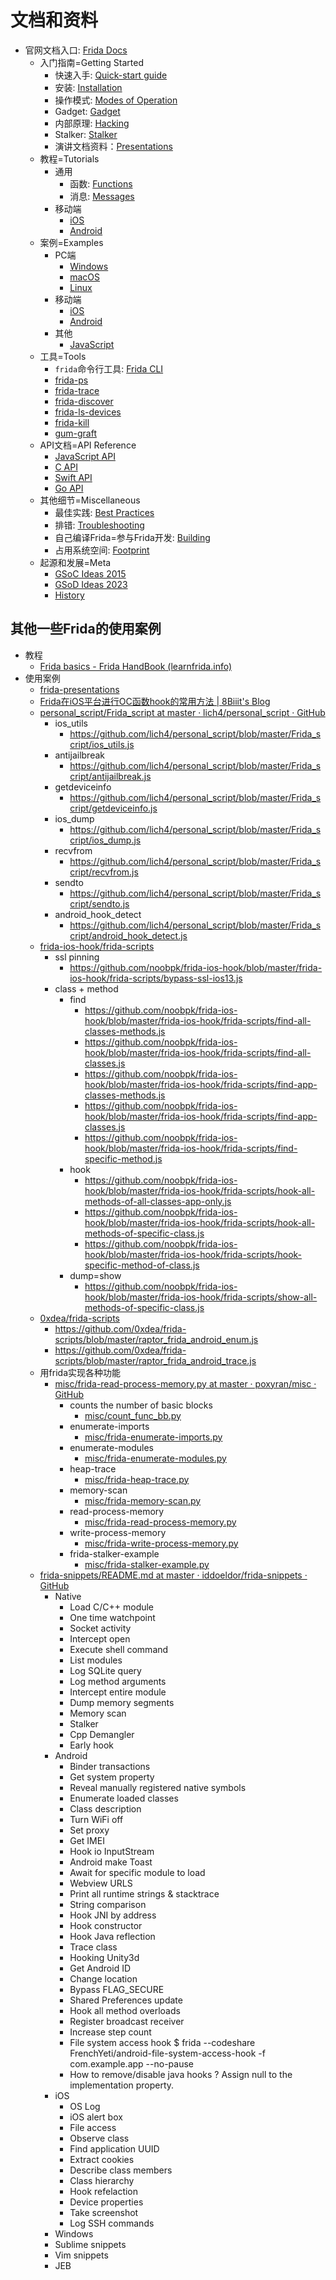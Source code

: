 # 文档和资料

* 官网文档入口: [Frida Docs](https://frida.re/docs/home/)
  * 入门指南=Getting Started
    * 快速入手: [Quick-start guide](https://frida.re/docs/quickstart/)
    * 安装: [Installation](https://frida.re/docs/installation/)
    * 操作模式: [Modes of Operation](https://frida.re/docs/modes/)
    * Gadget: [Gadget](https://frida.re/docs/gadget/)
    * 内部原理: [Hacking](https://frida.re/docs/hacking/)
    * Stalker: [Stalker](https://frida.re/docs/stalker/)
    * 演讲文档资料：[Presentations](https://frida.re/docs/presentations/)
  * 教程=Tutorials
    * 通用
      * 函数: [Functions](https://frida.re/docs/functions/)
      * 消息: [Messages](https://frida.re/docs/messages/)
    * 移动端
      * [iOS](https://frida.re/docs/ios/)
      * [Android](https://frida.re/docs/android/)
  * 案例=Examples
    * PC端
      * [Windows](https://frida.re/docs/examples/windows/)
      * [macOS](https://frida.re/docs/examples/macos/)
      * [Linux](https://frida.re/docs/examples/linux/)
    * 移动端
      * [iOS](https://frida.re/docs/examples/ios/)
      * [Android](https://frida.re/docs/examples/android/)
    * 其他
      * [JavaScript](https://frida.re/docs/examples/javascript/)
  * 工具=Tools
    * `frida`命令行工具: [Frida CLI](https://frida.re/docs/frida-cli/)
    * [frida-ps](https://frida.re/docs/frida-ps/)
    * [frida-trace](https://frida.re/docs/frida-trace/)
    * [frida-discover](https://frida.re/docs/frida-discover/)
    * [frida-ls-devices](https://frida.re/docs/frida-cli/)
    * [frida-kill](https://frida.re/docs/frida-kill/)
    * [gum-graft](https://frida.re/docs/gum-graft/)
  * API文档=API Reference
    * [JavaScript API](https://frida.re/docs/javascript-api/)
    * [C API](https://frida.re/docs/c-api/)
    * [Swift API](https://frida.re/docs/swift-api/)
    * [Go API](https://frida.re/docs/go-api/)
  * 其他细节=Miscellaneous
    * 最佳实践: [Best Practices](https://frida.re/docs/best-practices/)
    * 排错: [Troubleshooting](https://frida.re/docs/troubleshooting/)
    * 自己编译Frida=参与Frida开发: [Building](https://frida.re/docs/building/)
    * 占用系统空间: [Footprint](https://frida.re/docs/footprint/)
  * 起源和发展=Meta
    * [GSoC Ideas 2015](https://frida.re/docs/gsoc-ideas-2015/)
    * [GSoD Ideas 2023](https://frida.re/docs/gsod-ideas-2023/)
    * [History](https://frida.re/docs/history/)

## 其他一些Frida的使用案例

* 教程
  * [Frida basics - Frida HandBook (learnfrida.info)](https://learnfrida.info/basic_usage/)
* 使用案例
  * [frida-presentations](https://github.com/frida/frida-presentations)
  * [Frida在iOS平台进行OC函数hook的常用方法 | 8Biiit's Blog](https://8biiit.github.io/2019/08/12/Frida/)
  * [personal_script/Frida_script at master · lich4/personal_script · GitHub](https://github.com/lich4/personal_script/tree/master/Frida_script)
    * ios_utils
      * https://github.com/lich4/personal_script/blob/master/Frida_script/ios_utils.js
    * antijailbreak
      * https://github.com/lich4/personal_script/blob/master/Frida_script/antijailbreak.js
    * getdeviceinfo
      * https://github.com/lich4/personal_script/blob/master/Frida_script/getdeviceinfo.js
    * ios_dump
      * https://github.com/lich4/personal_script/blob/master/Frida_script/ios_dump.js
    * recvfrom
      * https://github.com/lich4/personal_script/blob/master/Frida_script/recvfrom.js
    * sendto
      * https://github.com/lich4/personal_script/blob/master/Frida_script/sendto.js
    * android_hook_detect
      * https://github.com/lich4/personal_script/blob/master/Frida_script/android_hook_detect.js
  * [frida-ios-hook/frida-scripts](https://github.com/noobpk/frida-ios-hook/tree/master/frida-ios-hook/frida-scripts)
    * ssl pinning
      * https://github.com/noobpk/frida-ios-hook/blob/master/frida-ios-hook/frida-scripts/bypass-ssl-ios13.js
    * class + method
      * find
        * https://github.com/noobpk/frida-ios-hook/blob/master/frida-ios-hook/frida-scripts/find-all-classes-methods.js
        * https://github.com/noobpk/frida-ios-hook/blob/master/frida-ios-hook/frida-scripts/find-all-classes.js
        * https://github.com/noobpk/frida-ios-hook/blob/master/frida-ios-hook/frida-scripts/find-app-classes-methods.js
        * https://github.com/noobpk/frida-ios-hook/blob/master/frida-ios-hook/frida-scripts/find-app-classes.js
        * https://github.com/noobpk/frida-ios-hook/blob/master/frida-ios-hook/frida-scripts/find-specific-method.js
      * hook
        * https://github.com/noobpk/frida-ios-hook/blob/master/frida-ios-hook/frida-scripts/hook-all-methods-of-all-classes-app-only.js
        * https://github.com/noobpk/frida-ios-hook/blob/master/frida-ios-hook/frida-scripts/hook-all-methods-of-specific-class.js
        * https://github.com/noobpk/frida-ios-hook/blob/master/frida-ios-hook/frida-scripts/hook-specific-method-of-class.js
      * dump=show
        * https://github.com/noobpk/frida-ios-hook/blob/master/frida-ios-hook/frida-scripts/show-all-methods-of-specific-class.js
  * [0xdea/frida-scripts](https://github.com/0xdea/frida-scripts)
    * https://github.com/0xdea/frida-scripts/blob/master/raptor_frida_android_enum.js
    * https://github.com/0xdea/frida-scripts/blob/master/raptor_frida_android_trace.js
  * 用frida实现各种功能
    * [misc/frida-read-process-memory.py at master · poxyran/misc · GitHub](https://github.com/poxyran/misc/blob/master/frida-read-process-memory.py)
      * counts the number of basic blocks
        * [misc/count_func_bb.py](https://github.com/poxyran/misc/blob/master/count_func_bb.py)
      * enumerate-imports
        * [misc/frida-enumerate-imports.py](https://github.com/poxyran/misc/blob/master/frida-enumerate-imports.py)
      * enumerate-modules
        * [misc/frida-enumerate-modules.py](https://github.com/poxyran/misc/blob/master/frida-enumerate-modules.py)
      * heap-trace
        * [misc/frida-heap-trace.py](https://github.com/poxyran/misc/blob/master/frida-heap-trace.py)
      * memory-scan
        * [misc/frida-memory-scan.py](https://github.com/poxyran/misc/blob/master/frida-memory-scan.py)
      * read-process-memory
        * [misc/frida-read-process-memory.py](https://github.com/poxyran/misc/blob/master/frida-read-process-memory.py)
      * write-process-memory
        * [misc/frida-write-process-memory.py](https://github.com/poxyran/misc/blob/master/frida-write-process-memory.py)
      * frida-stalker-example
        * [misc/frida-stalker-example.py](https://github.com/poxyran/misc/blob/master/frida-stalker-example.py)
  * [frida-snippets/README.md at master · iddoeldor/frida-snippets · GitHub](https://github.com/iddoeldor/frida-snippets/blob/master/README.md)
    * Native
      * Load C/C++ module
      * One time watchpoint
      * Socket activity
      * Intercept open
      * Execute shell command
      * List modules
      * Log SQLite query
      * Log method arguments
      * Intercept entire module
      * Dump memory segments
      * Memory scan
      * Stalker
      * Cpp Demangler
      * Early hook
    * Android
      * Binder transactions
      * Get system property
      * Reveal manually registered native symbols
      * Enumerate loaded classes
      * Class description
      * Turn WiFi off
      * Set proxy
      * Get IMEI
      * Hook io InputStream
      * Android make Toast
      * Await for specific module to load
      * Webview URLS
      * Print all runtime strings & stacktrace
      * String comparison
      * Hook JNI by address
      * Hook constructor
      * Hook Java reflection
      * Trace class
      * Hooking Unity3d
      * Get Android ID
      * Change location
      * Bypass FLAG_SECURE
      * Shared Preferences update
      * Hook all method overloads
      * Register broadcast receiver
      * Increase step count
      * File system access hook $ frida --codeshare FrenchYeti/android-file-system-access-hook -f com.example.app --no-pause
      * How to remove/disable java hooks ? Assign null to the implementation property.
    * iOS
      * OS Log
      * iOS alert box
      * File access
      * Observe class
      * Find application UUID
      * Extract cookies
      * Describe class members
      * Class hierarchy
      * Hook refelaction
      * Device properties
      * Take screenshot
      * Log SSH commands
    * Windows
    * Sublime snippets
    * Vim snippets
    * JEB
